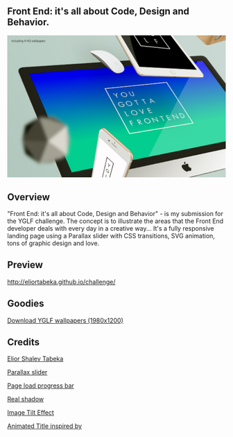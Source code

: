 ## Front End: it's all about Code, Design and Behavior.

![frame](/frame.jpg)

## Overview
"Front End: it's all about Code, Design and Behavior" - is my submission for the YGLF challenge.
The concept is to illustrate the areas that the Front End developer deals with every day in a creative way...
It's a fully responsive landing page using a Parallax slider with CSS transitions, SVG animation, tons of graphic design and love.

## Preview
http://eliortabeka.github.io/challenge/

## Goodies
[Download YGLF wallpapers (1980x1200)](/goodies.zip)

## Credits

[Elior Shalev Tabeka](http://codepen.io/eliortabeka)

[Parallax slider](https://goo.gl/OQVwR)

[Page load progress bar](http://goo.gl/zusHU8)

[Real shadow](http://goo.gl/zusHU8)

[Image Tilt Effect](http://goo.gl/FHvNb6)

[Animated Title inspired by](http://goo.gl/du7Hmi)
